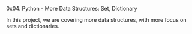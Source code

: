 0x04. Python - More Data Structures: Set, Dictionary

In this project, we are covering more data structures, with more focus on sets and dictionaries.
